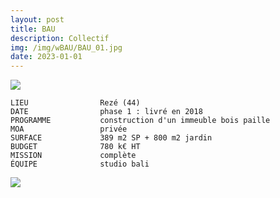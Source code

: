 ```yaml
---
layout: post
title: BAU
description: Collectif
img: /img/wBAU/BAU_01.jpg
date: 2023-01-01
---
```


<div clas="img_row">
    <img class="col three" src="{{ site.baseurl }}/img/wBAU/BAU_01.jpg"/>
</div>

```
LIEU                Rezé (44)
DATE                phase 1 : livré en 2018
PROGRAMME           construction d'un immeuble bois paille
MOA                 privée
SURFACE             389 m2 SP + 800 m2 jardin
BUDGET              780 k€ HT
MISSION             complète
ÉQUIPE              studio bali

```

<div clas="img_row">
    <img class="col three" src="{{ site.baseurl }}/img/wBAU/plans.jpg"/>
</div>
